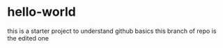 # hello-world
this is a starter project to understand github basics
 this branch of repo is the edited one 

